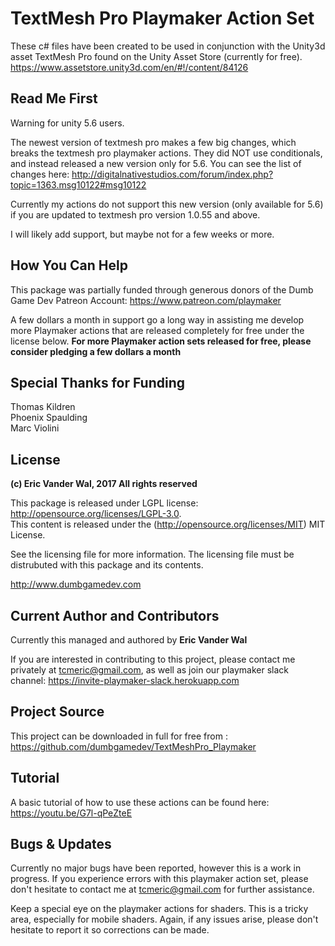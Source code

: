 # TextMesh Pro Playmaker Action Set

These c# files have been created to be used in conjunction with the Unity3d asset TextMesh Pro found on the Unity Asset Store (currently for free). https://www.assetstore.unity3d.com/en/#!/content/84126

## Read Me First

Warning for unity 5.6 users.  

The newest version of textmesh pro makes a few big changes, which breaks the textmesh pro playmaker actions. They did NOT use conditionals, and instead released a new version only for 5.6. You can see the list of changes here: http://digitalnativestudios.com/forum/index.php?topic=1363.msg10122#msg10122  

Currently my actions do not support this new version (only available for 5.6) if you are updated to textmesh pro version 1.0.55 and above.  

I will likely add support, but maybe not for a few weeks or more.  

## How You Can Help

This package was partially funded through generous donors of the Dumb Game Dev Patreon Account: https://www.patreon.com/playmaker

A few dollars a month in support go a long way in assisting me develop more Playmaker actions that are released completely for free under the license below. **For more Playmaker action sets released for free, please consider pledging a few dollars a month** 

## Special Thanks for Funding

Thomas Kildren  
Phoenix Spaulding  
Marc Violini  

## License

**(c) Eric Vander Wal, 2017 All rights reserved**

This package is released under LGPL license: http://opensource.org/licenses/LGPL-3.0.  
This content is released under the (http://opensource.org/licenses/MIT) MIT License.


See the licensing file for more information. The licensing file must be distrubuted with this package and its contents.

http://www.dumbgamedev.com


## Current Author and Contributors

Currently this managed and authored by **Eric Vander Wal**

If you are interested in contributing to this project, please contact me privately at tcmeric@gmail.com, as well as join our playmaker slack channel: https://invite-playmaker-slack.herokuapp.com

## Project Source

This project can be downloaded in full for free from : https://github.com/dumbgamedev/TextMeshPro_Playmaker

## Tutorial

A basic tutorial of how to use these actions can be found here: https://youtu.be/G7l-qPeZteE


## Bugs & Updates

Currently no major bugs have been reported, however this is a work in progress. If you experience errors with this playmaker action set, please don't hesitate to contact me at tcmeric@gmail.com for further assistance.

Keep a special eye on the playmaker actions for shaders. This is a tricky area, especially for mobile shaders. Again, if any issues arise, please don't hesitate to report it so corrections can be made.

